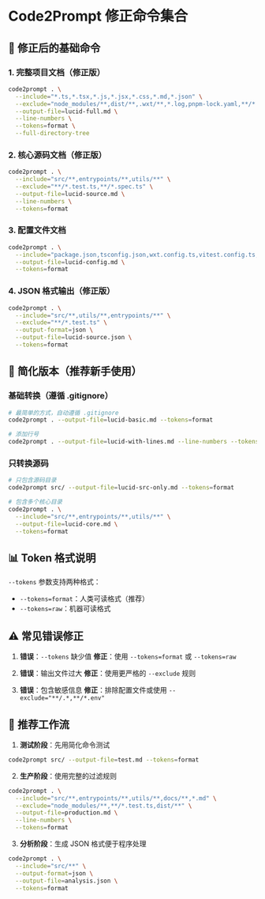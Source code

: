 # Code2Prompt 修正命令集合

## 🔧 修正后的基础命令

### 1. 完整项目文档（修正版）
```bash
code2prompt . \
  --include="*.ts,*.tsx,*.js,*.jsx,*.css,*.md,*.json" \
  --exclude="node_modules/**,dist/**,.wxt/**,*.log,pnpm-lock.yaml,**/*.test.ts" \
  --output-file=lucid-full.md \
  --line-numbers \
  --tokens=format \
  --full-directory-tree
```

### 2. 核心源码文档（修正版）
```bash
code2prompt . \
  --include="src/**,entrypoints/**,utils/**" \
  --exclude="**/*.test.ts,**/*.spec.ts" \
  --output-file=lucid-source.md \
  --line-numbers \
  --tokens=format
```

### 3. 配置文件文档
```bash
code2prompt . \
  --include="package.json,tsconfig.json,wxt.config.ts,vitest.config.ts,eslint.config.js" \
  --output-file=lucid-config.md \
  --tokens=format
```

### 4. JSON 格式输出（修正版）
```bash
code2prompt . \
  --include="src/**,utils/**,entrypoints/**" \
  --exclude="**/*.test.ts" \
  --output-format=json \
  --output-file=lucid-source.json \
  --tokens=format
```

## 🚀 简化版本（推荐新手使用）

### 基础转换（遵循 .gitignore）
```bash
# 最简单的方式，自动遵循 .gitignore
code2prompt . --output-file=lucid-basic.md --tokens=format

# 添加行号
code2prompt . --output-file=lucid-with-lines.md --line-numbers --tokens=format
```

### 只转换源码
```bash
# 只包含源码目录
code2prompt src/ --output-file=lucid-src-only.md --tokens=format

# 包含多个核心目录
code2prompt . \
  --include="src/**,entrypoints/**,utils/**" \
  --output-file=lucid-core.md \
  --tokens=format
```

## 📊 Token 格式说明

`--tokens` 参数支持两种格式：
- `--tokens=format`：人类可读格式（推荐）
- `--tokens=raw`：机器可读格式

## ⚠️ 常见错误修正

1. **错误**：`--tokens` 缺少值
   **修正**：使用 `--tokens=format` 或 `--tokens=raw`

2. **错误**：输出文件过大
   **修正**：使用更严格的 `--exclude` 规则

3. **错误**：包含敏感信息
   **修正**：排除配置文件或使用 `--exclude="**/.*,**/*.env"`

## 🎯 推荐工作流

1. **测试阶段**：先用简化命令测试
```bash
code2prompt src/ --output-file=test.md --tokens=format
```

2. **生产阶段**：使用完整的过滤规则
```bash
code2prompt . \
  --include="src/**,entrypoints/**,utils/**,docs/**,*.md" \
  --exclude="node_modules/**,**/*.test.ts,dist/**" \
  --output-file=production.md \
  --line-numbers \
  --tokens=format
```

3. **分析阶段**：生成 JSON 格式便于程序处理
```bash
code2prompt . \
  --include="src/**" \
  --output-format=json \
  --output-file=analysis.json \
  --tokens=format
```
